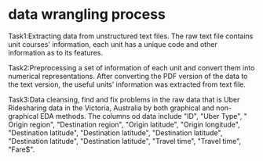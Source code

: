 # data wrangling process
Task1:Extracting data from unstructured text files. The raw text file contains unit courses' information, each unit has a unique code and other information as to its features. 

Task2:Preprocessing a set of information of each unit and convert them into numerical representations. After converting the PDF version of the data to the text version, the useful units' information was extracted from text file.

Task3:Data cleansing, find and fix problems in the raw data that is Uber Ridesharing data in the Victoria, Australia by both graphical and non-graphical EDA methods. The columns od data include "ID", "Uber Type", " Origin region", "Destination region", "Origin latitude", "Origin longitude", "Destination latitude", "Destination latitude", "Destination latitude", "Destination latitude", "Destination latitude", "Travel time", "Travel time", "Fare$".
